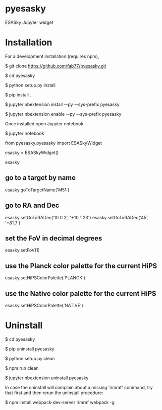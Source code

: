 # pyesasky

ESASky Jupyter widget

# Installation

For a development installation (requires npm),

$ git clone https://github.com/fab77/pyesasky.git

$ cd pyesasky

$ python setup.py install

$ pip install .

$ jupyter nbextension install --py --sys-prefix pyesasky

$ jupyter nbextension enable --py --sys-prefix pyesasky



Once installed open Jupyter notebook

$ jupyter notebook


from pyesasky.pyesasky import ESASkyWidget

esasky = ESASkyWidget()

esasky



## go to a target by name
esasky.goToTargetName('M51')

## go to RA and Dec
esasky.setGoToRADec('10 0 2', '+10 1 23')
esasky.setGoToRADec('45', '+81.7')

## set the FoV in decimal degrees
esasky.setFoV(1)

## use the Planck color palette for the current HiPS
esasky.setHiPSColorPalette('PLANCK')

## use the Native color palette for the current HiPS
esasky.setHiPSColorPalette('NATIVE')




# Uninstall

$ cd pyesasky

$ pip uninstall pyesasky

$ python setup.py clean

$ npm run clean

$ jupyter nbextension uninstall pyesasky

In case the uninstall will complain about a missing 'rimraf' command, try that first and then rerun the uninstall procedure:

$ npm install webpack-dev-server rimraf webpack -g
